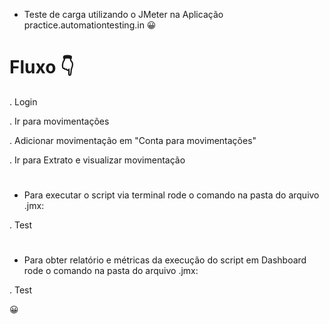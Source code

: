 
- Teste de carga utilizando o JMeter na Aplicação practice.automationtesting.in 😀
#
# Fluxo 👇

. Login

. Ir para movimentações

. Adicionar movimentação em "Conta para movimentações"

. Ir para Extrato e visualizar movimentação

#
- Para executar o script via terminal rode o comando na pasta do arquivo .jmx:

. Test 
#
- Para obter relatório e métricas da execução do script em Dashboard rode o comando na pasta do arquivo .jmx:

. Test

😀
